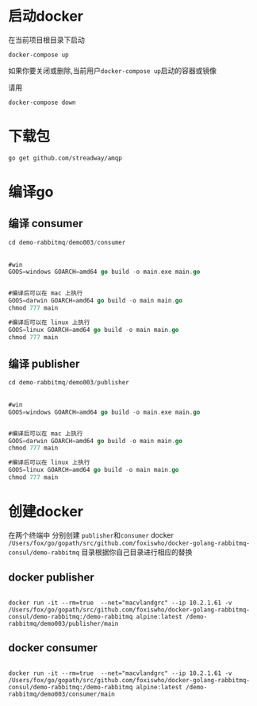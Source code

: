 



# 启动docker
在当前项目根目录下启动
```SHELL
docker-compose up
```


如果你要关闭或删除,当前用户`docker-compose up`启动的容器或镜像

请用
```SHELL
docker-compose down
```

# 下载包
```SHELL
go get github.com/streadway/amqp
```
# 编译go
## 编译 consumer
```go
cd demo-rabbitmq/demo003/consumer
	
	
#win
GOOS=windows GOARCH=amd64 go build -o main.exe main.go


#编译后可以在 mac 上执行
GOOS=darwin GOARCH=amd64 go build -o main main.go
chmod 777 main

#编译后可以在 linux 上执行
GOOS=linux GOARCH=amd64 go build -o main main.go
chmod 777 main
```

## 编译 publisher
```go
cd demo-rabbitmq/demo003/publisher
	
	
#win
GOOS=windows GOARCH=amd64 go build -o main.exe main.go


#编译后可以在 mac 上执行
GOOS=darwin GOARCH=amd64 go build -o main main.go
chmod 777 main

#编译后可以在 linux 上执行
GOOS=linux GOARCH=amd64 go build -o main main.go
chmod 777 main
```

# 创建docker
在两个终端中 分别创建 `publisher`和`consumer` docker
`/Users/fox/go/gopath/src/github.com/foxiswho/docker-golang-rabbitmq-consul/demo-rabbitmq` 
目录根据你自己目录进行相应的替换

## docker publisher 
```docker

docker run -it --rm=true  --net="macvlandgrc" --ip 10.2.1.61 -v /Users/fox/go/gopath/src/github.com/foxiswho/docker-golang-rabbitmq-consul/demo-rabbitmq:/demo-rabbitmq alpine:latest /demo-rabbitmq/demo003/publisher/main
```

## docker consumer 
```docker

docker run -it --rm=true  --net="macvlandgrc" --ip 10.2.1.61 -v /Users/fox/go/gopath/src/github.com/foxiswho/docker-golang-rabbitmq-consul/demo-rabbitmq:/demo-rabbitmq alpine:latest /demo-rabbitmq/demo003/consumer/main
```